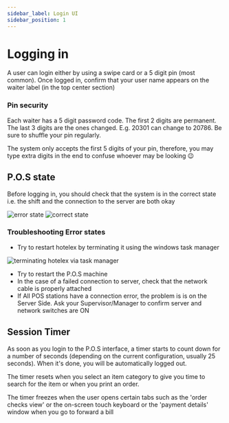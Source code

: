 ```yaml
---
sidebar_label: Login UI
sidebar_position: 1
---
```


# Logging in

A user can login either by using a swipe card or a 5 digit pin (most common).
Once logged in, confirm  that your user name appears on the waiter label (in the top center section)

### Pin security

Each waiter has a 5 digit password code. The first 2 digits are permanent. The last 3 digits are the ones changed. E.g. 20301 can change to 20786. Be sure to shuffle your pin regularly.

The system only accepts the first 5 digits of your pin, therefore, you may type extra digits in the end to confuse whoever may be looking :wink:


## P.O.S state
Before logging in, you should check that the system is in the correct state i.e. the shift and the connection to the server are both okay

![error state](/img/connection_state_error.jpg)
![correct state](/img/connection_state.jpg)

### Troubleshooting Error states
- Try to restart hotelex by terminating it using the windows task manager

![terminating hotelex via task manager](/img/terminating_hotelex.PNG)

- Try to restart the P.O.S machine
- In the case of a failed connection to server, check that the network cable is properly attached
- If All POS stations have a connection error, the problem is is on the Server Side. Ask your Supervisor/Manager to confirm server and network switches are ON

## Session Timer

As soon as you login to the P.O.S interface, a timer starts to count down for a number of seconds (depending on the current configuration, usually 25 seconds). When it's done, you will be automatically logged out.

The timer resets when you select an item category to give you time to search for the item or when you print an order.

The timer freezes when the user opens certain tabs such as the 'order checks view' or the on-screen touch keyboard or the 'payment details' window when you go to forward a bill